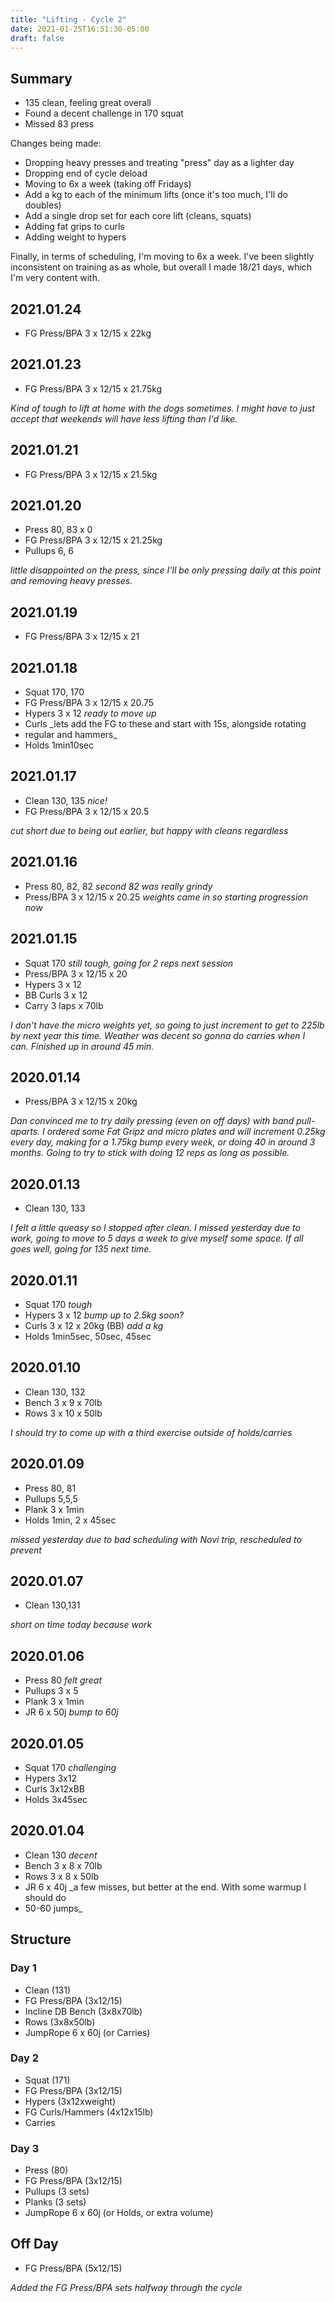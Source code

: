 ```yaml
---
title: "Lifting - Cycle 2"
date: 2021-01-25T16:51:30-05:00
draft: false
---
```


## Summary

* 135 clean, feeling great overall
* Found a decent challenge in 170 squat
* Missed 83 press

Changes being made:
 * Dropping heavy presses and treating "press" day as a lighter day
 * Dropping end of cycle deload
 * Moving to 6x a week (taking off Fridays)
 * Add a kg to each of the minimum lifts (once it's too much, I'll do doubles)
 * Add a single drop set for each core lift (cleans, squats)
 * Adding fat grips to curls
 * Adding weight to hypers

Finally, in terms of scheduling, I'm moving to 6x a week. I've been slightly
inconsistent on training as as whole, but overall I made 18/21 days, which I'm
very content with.

## 2021.01.24
* FG Press/BPA 3 x 12/15 x 22kg

## 2021.01.23
* FG Press/BPA 3 x 12/15 x 21.75kg

_Kind of tough to lift at home with the dogs sometimes. I might have to just accept that weekends will have less lifting than I'd like._

## 2021.01.21
* FG Press/BPA 3 x 12/15 x 21.5kg

## 2021.01.20
* Press 80, 83 x 0
* FG Press/BPA 3 x 12/15 x 21.25kg
* Pullups 6, 6

_little disappointed on the press, since I'll be only pressing daily at this
point and removing heavy presses._

## 2021.01.19
* FG Press/BPA 3 x 12/15 x 21

## 2021.01.18
* Squat 170, 170
* FG Press/BPA 3 x 12/15 x 20.75
* Hypers 3 x 12 _ready to move up_
* Curls _lets add the FG to these and start with 15s, alongside rotating
* regular and hammers_
* Holds 1min10sec 

## 2021.01.17
* Clean 130, 135 _nice!_
* FG Press/BPA 3 x 12/15 x 20.5

_cut short due to being out earlier, but happy with cleans regardless_

## 2021.01.16
* Press 80, 82, 82 _second 82 was really grindy_
* Press/BPA 3 x 12/15 x 20.25 _weights came in so starting progression now_

## 2021.01.15
* Squat 170 _still tough, going for 2 reps next session_
* Press/BPA 3 x 12/15 x 20
* Hypers 3 x 12
* BB Curls 3 x 12
* Carry 3 laps x 70lb

_I don't have the micro weights yet, so going to just increment to get to 225lb
by next year this time. Weather was decent so gonna do carries when I can.
Finished up in around 45 min._

## 2020.01.14
* Press/BPA 3 x 12/15 x 20kg

_Dan convinced me to try daily pressing (even on off days) with band
pull-aparts. I ordered some Fat Gripz and micro plates and will increment
0.25kg every day, making for a 1.75kg bump every week, or doing 40 in around 3
months. Going to try to stick with doing 12 reps as long as possible._

## 2020.01.13
* Clean 130, 133

_I felt a little queasy so I stopped after clean. I missed yesterday due to
work, going to move to 5 days a week to give myself some space. If all goes
well, going for 135 next time._

## 2020.01.11
* Squat 170 _tough_
* Hypers 3 x 12 _bump up to 2.5kg soon?_
* Curls 3 x 12 x 20kg (BB) _add a kg_
* Holds 1min5sec, 50sec, 45sec

## 2020.01.10
* Clean 130, 132
* Bench 3 x 9 x 70lb
* Rows 3 x 10 x 50lb

_I should try to come up with a third exercise outside of holds/carries_

## 2020.01.09
* Press 80, 81
* Pullups 5,5,5
* Plank 3 x 1min
* Holds 1min, 2 x 45sec

_missed yesterday due to bad scheduling with Novi trip, rescheduled to prevent_

## 2020.01.07
* Clean 130,131

_short on time today because work_

## 2020.01.06
* Press 80 _felt great_
* Pullups 3 x 5
* Plank 3 x 1min
* JR 6 x 50j _bump to 60j_

## 2020.01.05
* Squat 170 _challenging_
* Hypers 3x12
* Curls 3x12xBB
* Holds 3x45sec

## 2020.01.04
* Clean 130 _decent_
* Bench 3 x 8 x 70lb
* Rows 3 x 8 x 50lb
* JR 6 x 40j _a few misses, but better at the end. With some warmup I should do
* 50-60 jumps_

## Structure

### Day 1
* Clean (131)
* FG Press/BPA (3x12/15)
* Incline DB Bench (3x8x70lb)
* Rows (3x8x50lb)
* JumpRope 6 x 60j (or Carries)

### Day 2
* Squat (171)
* FG Press/BPA (3x12/15)
* Hypers (3x12xweight)
* FG Curls/Hammers (4x12x15lb)
* Carries

### Day 3
* Press (80)
* FG Press/BPA (3x12/15)
* Pullups (3 sets)
* Planks (3 sets)
* JumpRope 6 x 60j (or Holds, or extra volume)

## Off Day
* FG Press/BPA (5x12/15)

_Added the FG Press/BPA sets halfway through the cycle_
